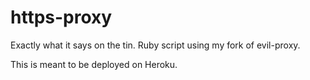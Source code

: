 # https-proxy
Exactly what it says on the tin. Ruby script using my fork of evil-proxy.

This is meant to be deployed on Heroku.
